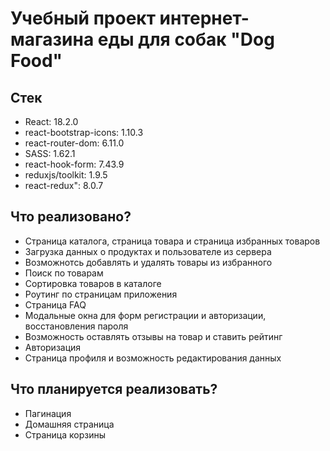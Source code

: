 # Учебный проект интернет-магазина еды для собак "Dog Food"

## Стек

- React:  18.2.0
- react-bootstrap-icons: 1.10.3
- react-router-dom: 6.11.0
- SASS: 1.62.1
- react-hook-form: 7.43.9
- reduxjs/toolkit: 1.9.5
- react-redux": 8.0.7

## Что реализовано?

- Страница каталога, страница товара и страница избранных товаров
- Загрузка данных о продуктах и пользователе из сервера
- Возможнотсь добавлять и удалять товары из избранного
- Поиск по товарам
- Сортировка товаров в каталоге
- Роутинг по страницам приложения
- Страница FAQ
- Модальные окна для форм регистрации и авторизации, восстановления пароля
- Возможность оставлять отзывы на товар и ставить рейтинг
- Авторизация
- Страница профиля и возможность редактирования данных

## Что планируется реализовать?

- Пагинация
- Домашняя страница
- Страница корзины
